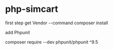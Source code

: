 # php-simcart

first step get Vendor
--command 
composer install

add Phpunit

composer require --dev phpunit/phpunit ^9.5


